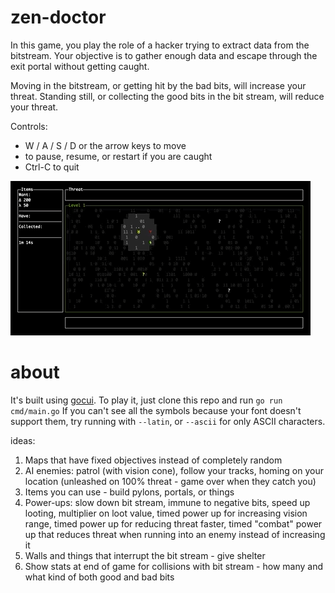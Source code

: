 # zen-doctor
In this game, you play the role of a hacker trying to extract data from the bitstream.
Your objective is to gather enough data and escape through the exit portal without getting caught.

Moving in the bitstream, or getting hit by the bad bits, will increase your threat. Standing still, or collecting
the good bits in the bit stream, will reduce your threat. 


Controls:
- W / A / S / D or the arrow keys to move
- <space> to pause, resume, or restart if you are caught
- Ctrl-C to quit

![demo](demo.gif)


# about
It's built using [gocui](https://github.com/jroimartin/gocui). To play it, just clone this repo and run `go run cmd/main.go`
If you can't see all the symbols because your font doesn't support them, try running with `--latin`, or `--ascii` for only ASCII characters.


ideas:

1. Maps that have fixed objectives instead of completely random
2. AI enemies: patrol (with vision cone), follow your tracks, homing on your location (unleashed on 100% threat - game over when they catch you)
3. Items you can use - build pylons, portals, or things
4. Power-ups: slow down bit stream, immune to negative bits, speed up looting, multiplier on loot value, timed power up for increasing vision range, timed power up for reducing threat faster, timed "combat" power up that reduces threat when running into an enemy instead of increasing it
5. Walls and things that interrupt the bit stream - give shelter
6. Show stats at end of game for collisions with bit stream - how many and what kind of both good and bad bits